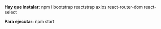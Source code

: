 **Hay que instalar:**
npm i bootstrap reactstrap axios react-router-dom react-select

**Para ejecutar:**
npm start
